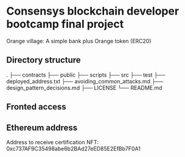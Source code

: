 # Consensys blockchain developer bootcamp final project

Orange village: A simple bank plus Orange token (ERC20)

## Directory structure

.
├── contracts
├── public
├── scripts
├── src
├── test
├── deployed_address.txt
├── avoiding_common_attacks.md
├── design_pattern_decisions.md
├── LICENSE
└── README.md

## Fronted access

## Ethereum address

Address to receive certification NFT: 0xc737AF9C35498abe6b2BAd27eED85E2EfBb7F0A1
